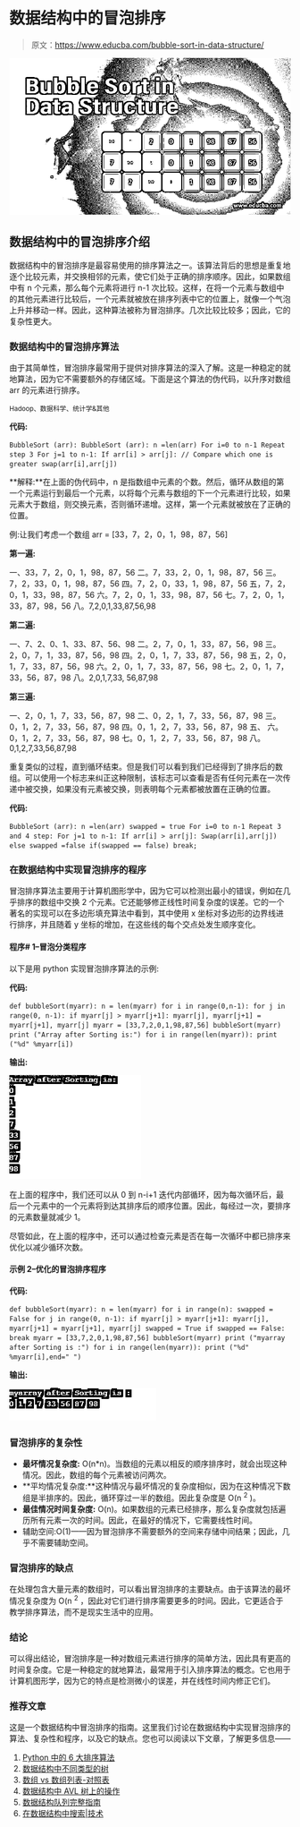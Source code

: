 # 数据结构中的冒泡排序

> 原文：<https://www.educba.com/bubble-sort-in-data-structure/>

![Bubble Sort in Data Structure](img/2b762eb2fbbd9a830f618a43ba3f7927.png)



## 数据结构中的冒泡排序介绍

数据结构中的冒泡排序是最容易使用的排序算法之一。该算法背后的思想是重复地逐个比较元素，并交换相邻的元素，使它们处于正确的排序顺序。因此，如果数组中有 n 个元素，那么每个元素将进行 n-1 次比较。这样，在将一个元素与数组中的其他元素进行比较后，一个元素就被放在排序列表中它的位置上，就像一个气泡上升并移动一样。因此，这种算法被称为冒泡排序。几次比较比较多；因此，它的复杂性更大。

### 数据结构中的冒泡排序算法

由于其简单性，冒泡排序最常用于提供对排序算法的深入了解。这是一种稳定的就地算法，因为它不需要额外的存储区域。下面是这个算法的伪代码，以升序对数组 arr 的元素进行排序。

<small>Hadoop、数据科学、统计学&其他</small>

**代码:**

`BubbleSort (arr):
BubbleSort (arr):
n =len(arr)
For i=0 to n-1 Repeat step 3
For j=1 to n-1:
If arr[i] > arr[j]: // Compare which one is greater
swap(arr[i],arr[j])`

**解释:**在上面的伪代码中，n 是指数组中元素的个数。然后，循环从数组的第一个元素运行到最后一个元素，以将每个元素与数组的下一个元素进行比较，如果元素大于数组，则交换元素，否则循环递增。这样，第一个元素就被放在了正确的位置。

例:让我们考虑一个数组 arr = [33，7，2，0，1，98，87，56]

**第一遍:**

一、33，7，2，0，1，98，87，56
二。7，33，2，0，1，98，87，56
三。7，2，33，0，1，98，87，56
四。7，2，0，33，1，98，87，56
五，7，2，0，1，33，98，87，56
六。7，2，0，1，33，98，87，56
七。7，2，0，1，33，87，98，56
八。7,2,0,1,33,87,56,98

**第二遍:**

一、7、2、0、1、33、87、56、98
二。2，7，0，1，33，87，56，98
三。2，0，7，1，33，87，56，98
四。2，0，1，7，33，87，56，98
五，2，0，1，7，33，87，56，98
六。2，0，1，7，33，87，56，98
七。2，0，1，7，33，56，87，98
八。2,0,1,7,33, 56,87,98

**第三遍:**

一、2，0，1，7，33，56，87，98
二、0，2，1，7，33，56，87，98
三。0，1，2，7，33，56，87，98
四。0，1，2，7，33，56，87，98
五、
六。0，1，2，7，33，56，87，98
七。0，1，2，7，33，56，87，98
八。0,1,2,7,33,56,87,98

重复类似的过程，直到循环结束。但是我们可以看到我们已经得到了排序后的数组。可以使用一个标志来纠正这种限制，该标志可以查看是否有任何元素在一次传递中被交换，如果没有元素被交换，则表明每个元素都被放置在正确的位置。

**代码:**

`BubbleSort (arr):
n =len(arr)
swapped = true
For i=0 to n-1 Repeat 3 and 4 step:
For j=1 to n-1:
If arr[i] > arr[j]:
Swap(arr[i],arr[j])
else swapped =false
if(swapped == false)
break;`

### 在数据结构中实现冒泡排序的程序

冒泡排序算法主要用于计算机图形学中，因为它可以检测出最小的错误，例如在几乎排序的数组中交换 2 个元素。它还能够修正线性时间复杂度的误差。它的一个著名的实现可以在多边形填充算法中看到，其中使用 x 坐标对多边形的边界线进行排序，并且随着 y 坐标的增加，在这些线的每个交点处发生顺序变化。

#### 程序# 1–冒泡分类程序

以下是用 python 实现冒泡排序算法的示例:

**代码:**

`def bubbleSort(myarr):
n = len(myarr)
for i in range(0,n-1):
for j in range(0, n-1):
if myarr[j] > myarr[j+1]:
myarr[j], myarr[j+1] = myarr[j+1], myarr[j] myarr = [33,7,2,0,1,98,87,56] bubbleSort(myarr)
print ("Array after Sorting is:")
for i in range(len(myarr)):
print ("%d" %myarr[i])`

**输出:**

![Bubble Sort in Data Structure 1-1](img/d60a309004cc88f078dfb9881e13c944.png)



在上面的程序中，我们还可以从 0 到 n-i+1 迭代内部循环，因为每次循环后，最后一个元素中的一个元素将到达其排序后的顺序位置。因此，每经过一次，要排序的元素数量就减少 1。

尽管如此，在上面的程序中，还可以通过检查元素是否在每一次循环中都已排序来优化以减少循环次数。

#### 示例 2–优化的冒泡排序程序

**代码:**

`def bubbleSort(myarr):
n = len(myarr)
for i in range(n):
swapped = False
for j in range(0, n-1):
if myarr[j] > myarr[j+1]:
myarr[j], myarr[j+1] = myarr[j+1], myarr[j] swapped = True
if swapped == False:
break
myarr = [33,7,2,0,1,98,87,56] bubbleSort(myarr)
print ("myarray after Sorting is :")
for i in range(len(myarr)):
print ("%d" %myarr[i],end=" ")`

**输出:**

![Bubble Sort in Data Structure 1-2](img/027745884c315395f5d01523864853b1.png)



### 冒泡排序的复杂性

*   **最坏情况复杂度:** O(n*n)。当数组的元素以相反的顺序排序时，就会出现这种情况。因此，数组的每个元素被访问两次。
*   **平均情况复杂度:**这种情况与最坏情况的复杂度相似，因为在这种情况下数组是半排序的。因此，循环穿过一半的数组。因此复杂度是 O(n <sup>2</sup> )。
*   **最佳情况时间复杂度:** O(n)。如果数组的元素已经排序，那么复杂度就包括遍历所有元素一次的时间。因此，在最好的情况下，它需要线性时间。
*   辅助空间:O(1)——因为冒泡排序不需要额外的空间来存储中间结果；因此，几乎不需要辅助空间。

### 冒泡排序的缺点

在处理包含大量元素的数组时，可以看出冒泡排序的主要缺点。由于该算法的最坏情况复杂度为 O(n <sup>2</sup> ，因此对它们进行排序需要更多的时间。因此，它更适合于教学排序算法，而不是现实生活中的应用。

### 结论

可以得出结论，冒泡排序是一种对数组元素进行排序的简单方法，因此具有更高的时间复杂度。它是一种稳定的就地算法，最常用于引入排序算法的概念。它也用于计算机图形学，因为它的特点是检测微小的误差，并在线性时间内修正它们。

### 推荐文章

这是一个数据结构中冒泡排序的指南。这里我们讨论在数据结构中实现冒泡排序的算法、复杂性和程序，以及它的缺点。您也可以阅读以下文章，了解更多信息——

1.  [Python 中的 6 大排序算法](https://www.educba.com/sorting-algorithms-in-python/)
2.  [数据结构中不同类型的树](https://www.educba.com/types-of-trees-in-data-structure/)
3.  [数组 vs 数组列表-对照表](https://www.educba.com/array-vs-arraylist/)
4.  [数据结构中 AVL 树上的操作](https://www.educba.com/avl-tree-in-data-structure/)
5.  [数据结构队列完整指南](https://www.educba.com/queue-in-data-structure/)
6.  [在数据结构中搜索|技术](https://www.educba.com/searching-in-data-structure/)






